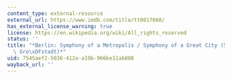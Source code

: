 ```yaml
---
content_type: external-resource
external_url: https://www.imdb.com/title/tt0017668/
has_external_license_warning: true
license: https://en.wikipedia.org/wiki/All_rights_reserved
status: ''
title: "*Berlin: Symphony of a Metropolis / Symphony of a Great City (Symphonie der\
  \ Gro\xDFstadt)*"
uid: 7545aef2-5036-412a-a19b-966be11ab808
wayback_url: ''
---
```

